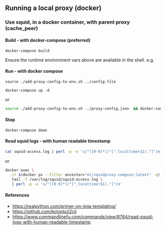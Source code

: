 ## Running a local proxy (docker)

### Use squid, in a docker container, with parent proxy (cache_peer)

#### Build - with docker-compose (preferred)

    docker-compose build

Ensure the runtime environment vars above are available in the shell.
e.g.

#### Run - with docker compose

    source ./add-proxy-config-to-env.sh ../config-file

    docker-compose up -d
    
or

```bash
source ./add-proxy-config-to-env.sh ../proxy-config.json  && docker-compose up -d
```

#### Stop
    
    docker-compose down


#### Read squid logs - with human readable timestamp
```bash
cat squid-access.log | perl -p -e 's/^([0-9]*)/"[".localtime($1)."]"/e'
```

or 

```bash
docker exec \
  -it $(docker ps --filter ancestor="ml/squidproxy-compose:latest" -q) \
   tail -f /var/log/squid/squid-access.log \
   | perl -p -e 's/^([0-9]*)/"[".localtime($1)."]"/e'
```

#### References
+ https://realpython.com/primer-on-jinja-templating/
+ https://github.com/kolypto/j2cli
+ https://www.commandlinefu.com/commands/view/8784/read-squid-logs-with-human-readable-timestamp

